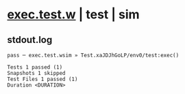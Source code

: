 # [exec.test.w](../../../../../../examples/tests/sdk_tests/util/exec.test.w) | test | sim

## stdout.log
```log
pass ─ exec.test.wsim » Test.xaJDJhGoLP/env0/test:exec()

Tests 1 passed (1)
Snapshots 1 skipped
Test Files 1 passed (1)
Duration <DURATION>
```

